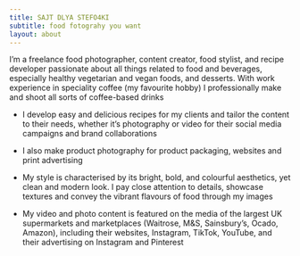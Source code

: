```yaml
---
title: SAJT DLYA STEFO4KI
subtitle: food fotograhy you want
layout: about
---
```


I’m a freelance food photographer, content creator, food stylist, and recipe developer passionate about all things related to food and beverages, especially healthy vegetarian and vegan foods, and desserts. With work experience in speciality coffee (my favourite hobby) I professionally make and shoot all sorts of coffee-based drinks

- I develop easy and delicious recipes for my clients and tailor the content to their needs, whether it’s photography or video for their social media campaigns and brand collaborations

- I also make product photography for product packaging, websites and print advertising

- My style is characterised by its bright, bold, and colourful aesthetics, yet clean and modern look. I pay close attention to details, showcase textures and convey the vibrant flavours of food through my images

- My video and photo content is featured on the media of the largest UK supermarkets and marketplaces (Waitrose, M&S, Sainsbury’s, Ocado, Amazon), including their websites, Instagram, TikTok, YouTube, and their advertising on Instagram and Pinterest
